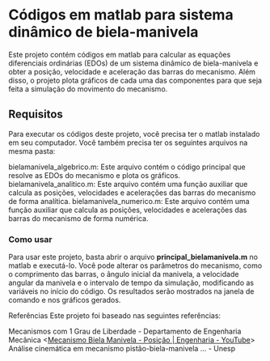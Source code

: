 # Códigos em matlab para sistema dinâmico de biela-manivela #

Este projeto contém códigos em matlab para calcular as equações diferenciais ordinárias (EDOs) de um sistema dinâmico de biela-manivela e obter a posição, velocidade e aceleração das barras do mecanismo. Além disso, o projeto plota gráficos de cada uma das componentes para que seja feita a simulação do movimento do mecanismo.

## Requisitos ##
Para executar os códigos deste projeto, você precisa ter o matlab instalado em seu computador. Você também precisa ter os seguintes arquivos na mesma pasta:

bielamanivela_algebrico.m: Este arquivo contém o código principal que resolve as EDOs do mecanismo e plota os gráficos.
bielamanivela_analitico.m: Este arquivo contém uma função auxiliar que calcula as posições, velocidades e acelerações das barras do mecanismo de forma analítica.
bielamanivela_numerico.m: Este arquivo contém uma função auxiliar que calcula as posições, velocidades e acelerações das barras do mecanismo de forma numérica.

### Como usar ###
Para usar este projeto, basta abrir o arquivo **principal_bielamanivela.m** no matlab e executá-lo. Você pode alterar os parâmetros do mecanismo, como o comprimento das barras, o ângulo inicial da manivela, a velocidade angular da manivela e o intervalo de tempo da simulação, modificando as variáveis no início do código. Os resultados serão mostrados na janela de comando e nos gráficos gerados.

Referências
Este projeto foi baseado nas seguintes referências:

Mecanismos com 1 Grau de Liberdade - Departamento de Engenharia Mecânica
<[Mecanismo Biela Manivela - Posição | Engenharia - YouTube](https://www.youtube.com/watch?v=BeseyBNOAj0)>
Análise cinemática em mecanismo pistão-biela-manivela … - Unesp
